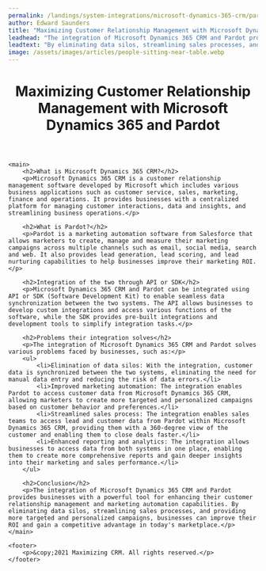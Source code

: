 ```yaml
---
permalink: /landings/system-integrations/microsoft-dynamics-365-crm/pardot
author: Edward Saunders
title: "Maximizing Customer Relationship Management with Microsoft Dynamics 365 and Pardot"
leadhead: "The integration of Microsoft Dynamics 365 CRM and Pardot provides businesses with a powerful tool for enhancing their customer relationship management and marketing automation capabilities"
leadtext: "By eliminating data silos, streamlining sales processes, and providing more targeted and personalized campaigns, businesses can improve their ROI and gain a competitive advantage in today's marketplace."
image: /assets/images/articles/people-sitting-near-table.webp
---
```

<div class="arttext">	<header>
		<h1>Maximizing Customer Relationship Management with Microsoft Dynamics 365 and Pardot</h1>
	</header>
	
	<main>
		<h2>What is Microsoft Dynamics 365 CRM?</h2>
		<p>Microsoft Dynamics 365 CRM is a customer relationship management software developed by Microsoft which includes various business applications such as customer service, sales, marketing, finance and operations. It provides businesses with a centralized platform for managing customer interactions, data and insights, and streamlining business operations.</p>

		<h2>What is Pardot?</h2>
		<p>Pardot is a marketing automation software from Salesforce that allows marketers to create, manage and measure their marketing campaigns across multiple channels such as email, social media, search and web. It also provides lead generation, lead scoring, and lead nurturing capabilities to help businesses improve their marketing ROI.</p>

		<h2>Integration of the two through API or SDK</h2>
		<p>Microsoft Dynamics 365 CRM and Pardot can be integrated using API or SDK (Software Development Kit) to enable seamless data synchronization between the two systems. The API allows businesses to develop custom integrations and access various functions of the software, while the SDK provides pre-built integrations and development tools to simplify integration tasks.</p>

		<h2>Problems their integration solves</h2>
		<p>The integration of Microsoft Dynamics 365 CRM and Pardot solves various problems faced by businesses, such as:</p>
		<ul>
			<li>Elimination of data silos: With the integration, customer data is synchronized between the two systems, eliminating the need for manual data entry and reducing the risk of data errors.</li>
			<li>Improved marketing automation: The integration enables Pardot to access customer data from Microsoft Dynamics 365 CRM, allowing marketers to create more targeted and personalized campaigns based on customer behavior and preferences.</li>
			<li>Streamlined sales process: The integration enables sales teams to access lead and customer data from Pardot within Microsoft Dynamics 365 CRM, providing them with a 360-degree view of the customer and enabling them to close deals faster.</li>
			<li>Enhanced reporting and analytics: The integration allows businesses to access data from both systems in one place, enabling them to create more comprehensive reports and gain deeper insights into their marketing and sales performance.</li>
		</ul>

		<h2>Conclusion</h2>
		<p>The integration of Microsoft Dynamics 365 CRM and Pardot provides businesses with a powerful tool for enhancing their customer relationship management and marketing automation capabilities. By eliminating data silos, streamlining sales processes, and providing more targeted and personalized campaigns, businesses can improve their ROI and gain a competitive advantage in today's marketplace.</p>
	</main>

	<footer>
		<p>&copy;2021 Maximizing CRM. All rights reserved.</p>
	</footer>
</div>